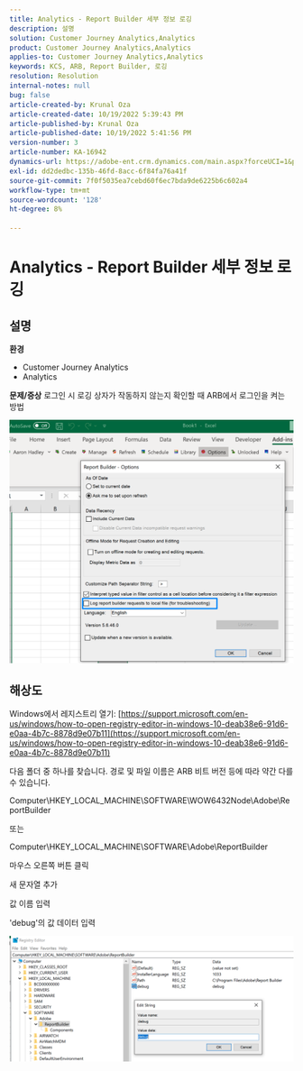```yaml
---
title: Analytics - Report Builder 세부 정보 로깅
description: 설명
solution: Customer Journey Analytics,Analytics
product: Customer Journey Analytics,Analytics
applies-to: Customer Journey Analytics,Analytics
keywords: KCS, ARB, Report Builder, 로깅
resolution: Resolution
internal-notes: null
bug: false
article-created-by: Krunal Oza
article-created-date: 10/19/2022 5:39:43 PM
article-published-by: Krunal Oza
article-published-date: 10/19/2022 5:41:56 PM
version-number: 3
article-number: KA-16942
dynamics-url: https://adobe-ent.crm.dynamics.com/main.aspx?forceUCI=1&pagetype=entityrecord&etn=knowledgearticle&id=591c0901-d54f-ed11-bba2-00224808679b
exl-id: dd2dedbc-135b-46fd-8acc-6f84fa76a41f
source-git-commit: 7f0f5035ea7cebd60f6ec7bda9de6225b6c602a4
workflow-type: tm+mt
source-wordcount: '128'
ht-degree: 8%

---
```


# Analytics - Report Builder 세부 정보 로깅

## 설명

<b>환경</b>
- Customer Journey Analytics
- Analytics



<b>문제/증상</b>
로그인 시 로깅 상자가 작동하지 않는지 확인할 때 ARB에서 로그인을 켜는 방법



![](assets/___5b1c0901-d54f-ed11-bba2-00224808679b___.png)


## 해상도




Windows에서 레지스트리 열기: [https://support.microsoft.com/en-us/windows/how-to-open-registry-editor-in-windows-10-deab38e6-91d6-e0aa-4b7c-8878d9e07b11](https://support.microsoft.com/en-us/windows/how-to-open-registry-editor-in-windows-10-deab38e6-91d6-e0aa-4b7c-8878d9e07b11)

다음 폴더 중 하나를 찾습니다. 경로 및 파일 이름은 ARB 비트 버전 등에 따라 약간 다를 수 있습니다.

Computer\HKEY_LOCAL_MACHINE\SOFTWARE\WOW6432Node\Adobe\ReportBuilder

또는

Computer\HKEY_LOCAL_MACHINE\SOFTWARE\Adobe\ReportBuilder

마우스 오른쪽 버튼 클릭

새 문자열 추가

값 이름 입력

&#39;debug&#39;의 값 데이터 입력

![](assets/066ee289-0b9e-eb11-b1ac-000d3a3684a8.png)
